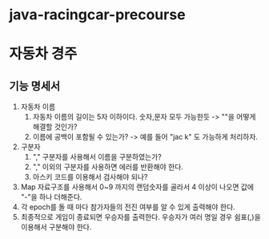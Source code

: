 # java-racingcar-precourse

# 자동차 경주

## 기능 명세서

1. 자동차 이름
   1. 자동차 이름의 길이는 5자 이하이다. 숫자,문자 모두 가능한듯 -> "\"을 어떻게 해결할 것인가?
   2. 이름에 공백이 포함될 수 있는가? -> 예를 들어 "jac k" 도 가능하게 처리하자.
2. 구분자
   1. "," 구분자를 사용해서 이름을 구분하였는가?
   2. "," 이외의 구분자를 사용하면 에러를 반환해야 한다.
   3. 아스키 코드를 이용해서 검사해야 되나?
3. Map 자료구조를 사용해서 0~9 까지의 랜덤숫자를 골라서 4 이상이 나오면 값에 "-"을 하나 더해준다.
4. 각 epoch를 돌 때 마다 참가자들의 전진 여부를 알 수 있게 출력해야 한다.
5. 최종적으로 게임이 종료되면 우승자를 출력한다. 우승자가 여러 명일 경우 쉼표(,)을 이용해서 구분해야 한다.
